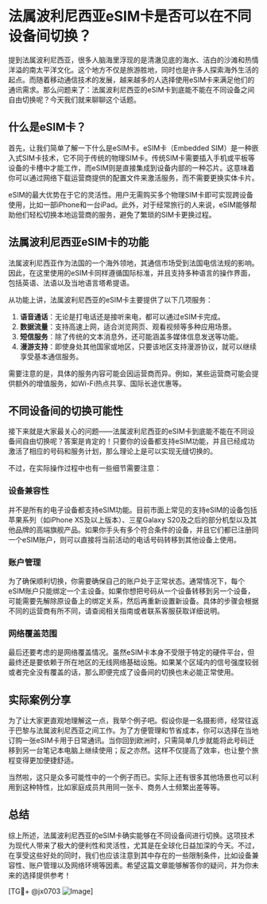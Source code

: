 # 法属波利尼西亚eSIM卡是否可以在不同设备间切换？

提到法属波利尼西亚，很多人脑海里浮现的是清澈见底的海水、洁白的沙滩和热情洋溢的南太平洋文化。这个地方不仅是旅游胜地，同时也是许多人探索海外生活的起点。而随着移动通信技术的发展，越来越多的人选择使用eSIM卡来满足他们的通讯需求。那么问题来了：法属波利尼西亚的eSIM卡到底能不能在不同设备之间自由切换呢？今天我们就来聊聊这个话题。

## 什么是eSIM卡？

首先，让我们简单了解一下什么是eSIM卡。eSIM卡（Embedded SIM）是一种嵌入式SIM卡技术，它不同于传统的物理SIM卡。传统SIM卡需要插入手机或平板等设备的卡槽中才能工作，而eSIM则是直接集成到设备内部的一种芯片。这意味着你可以通过网络下载运营商提供的配置文件来激活服务，而不需要更换实体卡片。

eSIM的最大优势在于它的灵活性。用户无需购买多个物理SIM卡即可实现跨设备使用，比如一部iPhone和一台iPad。此外，对于经常旅行的人来说，eSIM能够帮助他们轻松切换本地运营商的服务，避免了繁琐的SIM卡更换过程。

## 法属波利尼西亚eSIM卡的功能

法属波利尼西亚作为法国的一个海外领地，其通信市场受到法国电信法规的影响。因此，在这里使用的eSIM卡同样遵循国际标准，并且支持多种语言的操作界面，包括英语、法语以及当地语言塔希提语。

从功能上讲，法属波利尼西亚的eSIM卡主要提供了以下几项服务：

1. **语音通话**：无论是打电话还是接听来电，都可以通过eSIM卡完成。
2. **数据流量**：支持高速上网，适合浏览网页、观看视频等多种应用场景。
3. **短信服务**：除了传统的文本消息外，还可能涵盖多媒体信息发送等功能。
4. **漫游支持**：即使身处其他国家或地区，只要该地区支持漫游协议，就可以继续享受基本通信服务。

需要注意的是，具体的服务内容可能会因运营商而异。例如，某些运营商可能会提供额外的增值服务，如Wi-Fi热点共享、国际长途优惠等。

## 不同设备间的切换可能性

接下来就是大家最关心的问题——法属波利尼西亚的eSIM卡到底能不能在不同设备间自由切换呢？答案是肯定的！只要你的设备都支持eSIM功能，并且已经成功激活了相应的号码和服务计划，那么理论上是可以实现无缝切换的。

不过，在实际操作过程中也有一些细节需要注意：

### 设备兼容性

并不是所有的电子设备都支持eSIM功能。目前市面上常见的支持eSIM的设备包括苹果系列（如iPhone XS及以上版本）、三星Galaxy S20及之后的部分机型以及其他品牌的高端旗舰产品。如果你手头有多个符合条件的设备，并且它们都已注册同一个eSIM账户，则可以直接将当前活动的电话号码转移到其他设备上使用。

### 账户管理

为了确保顺利切换，你需要确保自己的账户处于正常状态。通常情况下，每个eSIM账户只能绑定一个主设备。如果你想把号码从一个设备转移到另一个设备，可能需要先解除原设备上的绑定关系，然后再重新设置新设备。具体的步骤会根据不同的运营商有所不同，请查阅相关指南或者联系客服获取详细说明。

### 网络覆盖范围

最后还要考虑的是网络覆盖情况。虽然eSIM卡本身不受限于特定的硬件平台，但最终还是要依赖于所在地区的无线网络基础设施。如果某个区域内的信号强度较弱或者完全没有覆盖的话，那么即便完成了设备间的切换也未必能正常使用。

## 实际案例分享

为了让大家更直观地理解这一点，我举个例子吧。假设你是一名摄影师，经常往返于巴黎与法属波利尼西亚之间工作。为了方便管理和节省成本，你可以选择在当地订购一张eSIM卡用于日常通讯。当你回到欧洲时，只需简单几步就能将此号码迁移到另一台笔记本电脑上继续使用；反之亦然。这样不仅提高了效率，也让整个旅程变得更加便捷舒适。

当然啦，这只是众多可能性中的一个例子而已。实际上还有很多其他场景也可以利用到这种特性，比如家庭成员共用同一张卡、商务人士频繁出差等等。

## 总结

综上所述，法属波利尼西亚的eSIM卡确实能够在不同设备间进行切换。这项技术为现代人带来了极大的便利性和灵活性，尤其是在全球化日益加深的今天。不过，在享受这些好处的同时，我们也应该注意到其中存在的一些限制条件，比如设备兼容性、账户管理以及网络环境等因素。希望这篇文章能够解答你的疑问，并为你未来的选择提供参考！

[TG💪+ @jx0703 ![Image](https://github.com/user-attachments/assets/dbca1d08-cadb-493c-b0ec-ad6f7a83f270)]